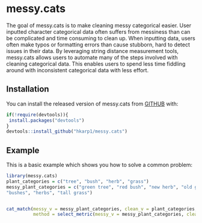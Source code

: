 
# messy.cats

<!-- badges: start -->
<!-- badges: end -->

The goal of messy.cats is to make cleaning messy categorical easier. User inputted character categorical data often suffers from messiness than can be complicated and time consuming to clean up. When inputting data, users often make typos or formatting errors than cause stubborn, hard to detect issues in their data. By leveraging string distance measurement tools, messy.cats allows users to automate many of the steps involved with cleaning categorical data. This enables users to spend less time fiddling around with inconsistent categorical data with less effort. 

## Installation

You can install the released version of messy.cats from [GITHUB](https://github.com) with:

``` r
if(!require(devtools)){
 install.packages("devtools")
}
devtools::install_github("hkarp1/messy.cats")
```

## Example

This is a basic example which shows you how to solve a common problem:

``` r
library(messy.cats)
plant_categories = c("tree", "bush", "herb", "grass")
messy_plant_categories = c("green tree", "red bush", "new herb", "old grass", "young tree", "small bush", "20 herbs", "the grass", "a tree", 
"bushes", "herbs", "tall grass")


cat_match(messy_v = messy_plant_categories, clean_v = plant_categories,
          method = select_metric(messy_v = messy_plant_categories, clean_v = plant_categories))
```

